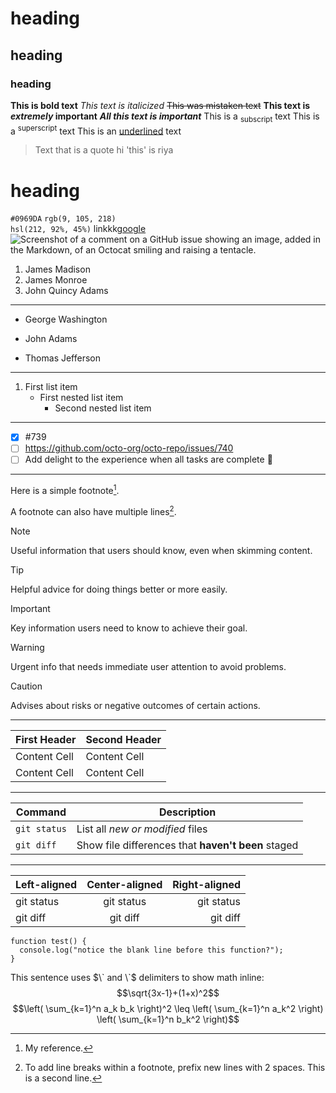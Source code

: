 # heading
## heading
### heading
**This is bold text**
_This text is italicized_
~~This was mistaken text~~
**This text is _extremely_ important**
***All this text is important***
This is a <sub>subscript</sub> text
This is a <sup>superscript</sup> text
This is an <ins>underlined</ins> text
> Text that is a quote
hi 'this' is riya 
# heading
`#0969DA`
`rgb(9, 105, 218)`	
`hsl(212, 92%, 45%)`
linkkk[google](www.google.com)
![Screenshot of a comment on a GitHub issue showing an image, added in the Markdown, of an Octocat smiling and raising a tentacle.](https://myoctocat.com/assets/images/base-octocat.svg)
1. James Madison
2. James Monroe
3. John Quincy Adams
-------
- George Washington
* John Adams
+ Thomas Jefferson
-------
1. First list item
   - First nested list item
     - Second nested list item
-----
- [x] #739
- [ ] https://github.com/octo-org/octo-repo/issues/740
- [ ] Add delight to the experience when all tasks are complete :tada:
---------
Here is a simple footnote[^1].

A footnote can also have multiple lines[^2].

[^1]: My reference.
[^2]: To add line breaks within a footnote, prefix new lines with 2 spaces.
  This is a second line.
> [!NOTE]
> Useful information that users should know, even when skimming content.

> [!TIP]
> Helpful advice for doing things better or more easily.

> [!IMPORTANT]
> Key information users need to know to achieve their goal.

> [!WARNING]
> Urgent info that needs immediate user attention to avoid problems.

> [!CAUTION]
> Advises about risks or negative outcomes of certain actions.
------------------
| First Header  | Second Header |
| ------------- | ------------- |
| Content Cell  | Content Cell  |
| Content Cell  | Content Cell  |
------
| Command | Description |
| --- | --- |
| `git status` | List all *new or modified* files |
| `git diff` | Show file differences that **haven't been** staged |
------------
| Left-aligned | Center-aligned | Right-aligned |
| :---         |     :---:      |          ---: |
| git status   | git status     | git status    |
| git diff     | git diff       | git diff      |
```
function test() {
  console.log("notice the blank line before this function?");
}
```
This sentence uses $\` and \`$ delimiters to show math inline:  $$\sqrt{3x-1}+(1+x)^2$$
$$\left( \sum_{k=1}^n a_k b_k \right)^2 \leq \left( \sum_{k=1}^n a_k^2 \right) \left( \sum_{k=1}^n b_k^2 \right)$$
